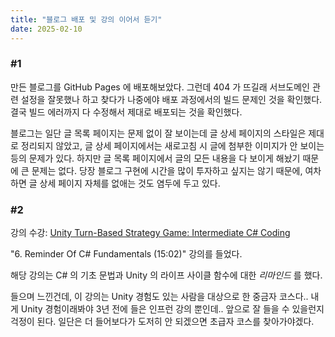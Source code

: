```yaml
---
title: "블로그 배포 및 강의 이어서 듣기"
date: 2025-02-10
---
```


### \#1

만든 블로그를 GitHub Pages 에 배포해보았다. 그런데 404 가 뜨길래 서브도메인 관련 설정을 잘못했나 하고 찾다가 나중에야 배포 과정에서의 빌드 문제인 것을 확인했다. 결국 빌드 에러까지 다 수정해서 제대로 배포되는 것을 확인했다.

블로그는 일단 글 목록 페이지는 문제 없이 잘 보이는데 글 상세 페이지의 스타일은 제대로 정리되지 않았고, 글 상세 페이지에서는 새로고침 시 글에 첨부한 이미지가 안 보이는 등의 문제가 있다. 하지만 글 목록 페이지에서 글의 모든 내용을 다 보이게 해놨기 때문에 큰 문제는 없다. 당장 블로그 구현에 시간을 많이 투자하고 싶지는 않기 때문에, 여차하면 글 상세 페이지 자체를 없애는 것도 염두에 두고 있다.

### \#2

강의 수강: [Unity Turn-Based Strategy Game: Intermediate C# Coding](https://www.udemy.com/course/unity-turn-based-strategy/)

"6. Reminder Of C# Fundamentals (15:02)" 강의를 들었다.

해당 강의는 C# 의 기초 문법과 Unity 의 라이프 사이클 함수에 대한 *리마인드* 를 했다.

들으며 느낀건데, 이 강의는 Unity 경험도 있는 사람을 대상으로 한 중금자 코스다.. 내게 Unity 경험이래봐야 3년 전에 들은 인프런 강의 뿐인데.. 앞으로 잘 들을 수 있을런지 걱정이 된다. 일단은 더 들어보다가 도저히 안 되겠으면 초급자 코스를 찾아가야겠다.

